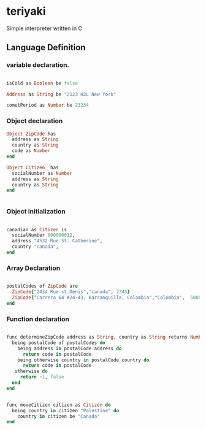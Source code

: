 # teriyaki

Simple interpreter written in C



## Language Definition

### variable declaration.
```ruby

isCold as Boolean be false

Address as String be "2123 H2L New York"

cometPeriod as Number be 23234

```


### Object declaration
```ruby
Object ZipCode has
  address as String
  country as String
  code as Number
end

Object Citizen  has
  socialNumber as Number
  address as String
  country as String
end



```


### Object initialization

```ruby

canadian as Citizen is
  socialNumber 000000012,
  address "4532 Rue St. Catherine",
  country "canada",
end
```

### Array Declaration

```ruby

postalCodes of ZipCode are
  ZipCode{"2434 Rue st.Denis","canada", 2345}
  ZipCode{"Carrera 64 #24-43, Barranquilla, Colombia","Colombia",  5000001}
end
```

### Function declaration

```ruby

func determineZipCode address as String, country as String returns Number, Boolean do
  being postalCode of postalCodes do
    being address in postalCode address do
      return code in postalCode
    being otherwise country in postalCode country do
      return code in postalCode
   otherwise do
     return -1, false
  end
end


func moveCitizen citizen as Citizen do
  being country in citizen "Palestine" do
    country in citizen be "Canada"
end

```


